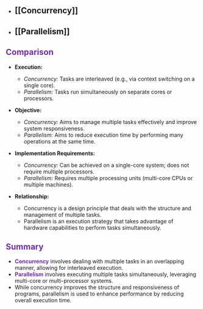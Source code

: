 
- ## [[Concurrency]]
- ## [[Parallelism]]

## <span style="color:rgb(112, 48, 160)">Comparison</span>

- **Execution:**
  - *Concurrency:* Tasks are interleaved (e.g., via context switching on a single core).
  - *Parallelism:* Tasks run simultaneously on separate cores or processors.
  
- **Objective:**
  - *Concurrency:* Aims to manage multiple tasks effectively and improve system responsiveness.
  - *Parallelism:* Aims to reduce execution time by performing many operations at the same time.
  
- **Implementation Requirements:**
  - *Concurrency:* Can be achieved on a single-core system; does not require multiple processors.
  - *Parallelism:* Requires multiple processing units (multi-core CPUs or multiple machines).
  
- **Relationship:**
  - Concurrency is a design principle that deals with the structure and management of multiple tasks.
  - Parallelism is an execution strategy that takes advantage of hardware capabilities to perform tasks simultaneously.
  
## <span style="color:rgb(112, 48, 160)">Summary</span>

- **<span style="color:rgb(112, 48, 160)">Concurrency</span>** involves dealing with multiple tasks in an overlapping manner, allowing for interleaved execution.
- **<span style="color:rgb(112, 48, 160)">Parallelism</span>** involves executing multiple tasks simultaneously, leveraging multi-core or multi-processor systems.
- While concurrency improves the structure and responsiveness of programs, parallelism is used to enhance performance by reducing overall execution time.